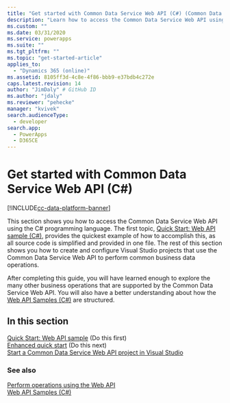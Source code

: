 ```yaml
---
title: "Get started with Common Data Service Web API (C#) (Common Data Service)| Microsoft Docs"
description: "Learn how to access the Common Data Service Web API using the Microsoft Visual C# programming language"
ms.custom: ""
ms.date: 03/31/2020
ms.service: powerapps
ms.suite: ""
ms.tgt_pltfrm: ""
ms.topic: "get-started-article"
applies_to: 
  - "Dynamics 365 (online)"
ms.assetid: 8105ff3d-4c8e-4f86-bbb9-e37bdb4c272e
caps.latest.revision: 14
author: "JimDaly" # GitHub ID
ms.author: "jdaly"
ms.reviewer: "pehecke"
manager: "kvivek"
search.audienceType: 
  - developer
search.app: 
  - PowerApps
  - D365CE
---
```

# Get started with Common Data Service Web API (C#)

[!INCLUDE[cc-data-platform-banner](../../../includes/cc-data-platform-banner.md)]

This section shows you how to access the Common Data Service Web API using the C# programming language. The first topic, [Quick Start: Web API sample (C#)](quick-start-console-app-csharp.md), provides the quickest example of how to accomplish this, as all source code is simplified and provided in one file. The rest of this section shows you how to create and configure Visual Studio projects that use the Common Data Service Web API to perform common business data operations.  
  
After completing this guide, you will have learned enough to explore the many other business operations that are supported by the Common Data Service Web API.   You will also have a better understanding about how the [Web API Samples (C#)](web-api-samples-csharp.md) are structured.  
  
## In this section

[Quick Start: Web API sample](quick-start-console-app-csharp.md)  (Do this first)  
[Enhanced quick start](enhanced-quick-start.md)  (Do this next)  
[Start a Common Data Service Web API project in Visual Studio](start-web-api-project-visual-studio-csharp.md)

### See also
  
[Perform operations using the Web API](perform-operations-web-api.md)<br />
[Web API Samples (C#)](web-api-samples-csharp.md)
